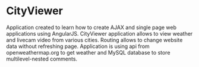 # CityViewer

Application created to learn how to create AJAX and single page web applications using AngularJS. CityViewer application allows to view  weather and livecam video from various cities. Routing allows to change website data without refreshing page.
Application is using api from openweathermap.org to get weather and MySQL database to store multilevel-nested comments.
